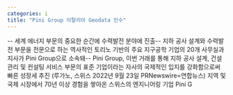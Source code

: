 ```yaml
---
categories: i
title: "Pini Group 이탈리아 Geodata 인수"
---
```

-- 세계 에너지 부문의 중요한 순간에 수력발전 분야에 진출-- 지하 공사 설계와 수력발전 부문을 전문으로 하는 역사적인 토리노 기반의 주요 지구공학 기업의 20개 사무실과 지사가 Pini Group으로 소속돼-- Pini Group, 이번 거래를 통해 지하 공사 설계, 건설 관리 및 컨설팅 서비스 부문의 표준 기업이라는 자사의 국제적인 입지를 강화함으로써 빠른 성장세 추진  (루가노, 스위스 2022년 9월 23일 PRNewswire=연합뉴스) 지역 및 국제 시장에서 70년 이상 경험을 쌓아온 스위스의 엔지니어링 기업 Pini G